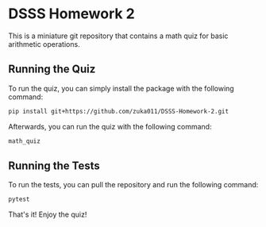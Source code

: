# DSSS Homework 2

This is a miniature git repository that contains a math quiz for basic arithmetic operations.

## Running the Quiz

To run the quiz, you can simply install the package with the following command:

```bash
pip install git+https://github.com/zuka011/DSSS-Homework-2.git
```

Afterwards, you can run the quiz with the following command:

```bash
math_quiz
```

## Running the Tests

To run the tests, you can pull the repository and run the following command:

```bash
pytest
```

That's it! Enjoy the quiz!
